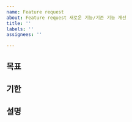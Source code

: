 ```yaml
---
name: Feature request
about: Feature request 새로운 기능/기존 기능 개선
title: ''
labels: ''
assignees: ''

---
```


## 목표 
>

## 기한
>

## 설명
>
